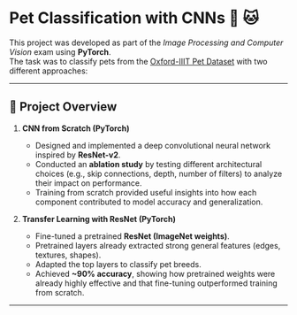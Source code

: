 # Pet Classification with CNNs 🐶 🐱

This project was developed as part of the *Image Processing and Computer Vision* exam using **PyTorch**.  
The task was to classify pets from the [Oxford-IIIT Pet Dataset](https://www.robots.ox.ac.uk/~vgg/data/pets/) with two different approaches:  

---

## 📌 Project Overview  

1. **CNN from Scratch (PyTorch)**  
   - Designed and implemented a deep convolutional neural network inspired by **ResNet-v2**.  
   - Conducted an **ablation study** by testing different architectural choices (e.g., skip connections, depth, number of filters) to analyze their impact on performance.  
   - Training from scratch provided useful insights into how each component contributed to model accuracy and generalization.  


2. **Transfer Learning with ResNet (PyTorch)**  
   - Fine-tuned a pretrained **ResNet (ImageNet weights)**.  
   - Pretrained layers already extracted strong general features (edges, textures, shapes).  
   - Adapted the top layers to classify pet breeds.  
   - Achieved **~90% accuracy**, showing how pretrained weights were already highly effective and that fine-tuning outperformed training from scratch.  

---

